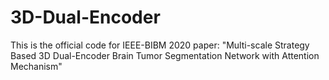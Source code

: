 # 3D-Dual-Encoder
This is the official code for IEEE-BIBM 2020 paper: "Multi-scale Strategy Based 3D Dual-Encoder Brain Tumor Segmentation Network with Attention Mechanism"  
